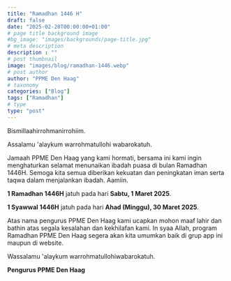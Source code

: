 ```yaml
---
title: "Ramadhan 1446 H"
draft: false
date: "2025-02-20T00:00:00+01:00"
# page title background image
#bg_image: "images/backgrounds/page-title.jpg"
# meta description
description : ""
# post thumbnail
image: "images/blog/ramadhan-1446.webp"
# post author
author: "PPME Den Haag"
# taxonomy
categories: ["Blog"]
tags: ["Ramadhan"]
# type
type: "post"
---
```


Bismillaahirrohmanirrohiim.

Assalamu 'alaykum warrohmatullohi wabarokatuh. 

Jamaah PPME Den Haag yang kami hormati, bersama ini kami ingin menghaturkan selamat menunaikan ibadah puasa di bulan Ramadhan 1446H. Semoga kita semua diberikan kekuatan dan peningkatan iman serta taqwa dalam menjalankan ibadah. Aamiin.

**1 Ramadhan 1446H** jatuh pada hari **Sabtu, 1 Maret 2025**.

**1 Syawwal 1446H** jatuh pada hari **Ahad (Minggu), 30 Maret 2025**.

Atas nama pengurus PPME Den Haag kami ucapkan mohon maaf lahir dan bathin atas segala kesalahan dan kekhilafan kami. In syaa Allah, program Ramadhan PPME Den Haag segera akan kita umumkan baik di grup app ini maupun di website. 


Wassalamu 'alaykum warrohmatullohiwabarokatuh. 

**Pengurus PPME Den Haag**